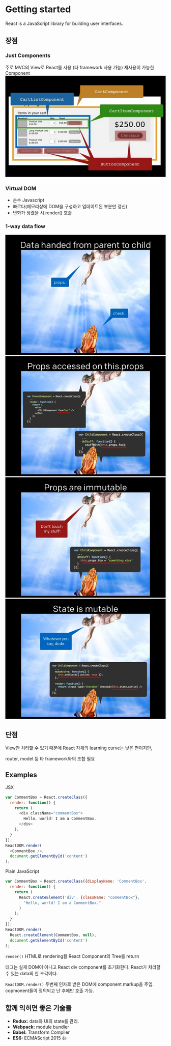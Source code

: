 # Getting started

React is a JavaScript library for building user interfaces.

## 장점

### Just Components
주로 MVC의 View로 React를 사용 (타 framework 사용 가능)
재사용이 가능한 Component
![components](components.png)

### Virtual DOM
- 순수 Javascript
- 빠르다(메모리상에 DOM을 구성하고 업데이트된 부분만 갱신)
- 변화가 생겼을 시 render() 호출

### 1-way data flow
![d1](d1.jpg)
![d2](d2.jpg)
![d3](d3.jpg)
![d4](d4.jpg)

## 단점

View만 처리할 수 있기 때문에 React 자체의 learning curve는 낮은 편이지만,

router, model 등 타 framework와의 조합 필요

## Examples

JSX
```js
var CommentBox = React.createClass({
  render: function() {
    return (
      <div className="commentBox">
        Hello, world! I am a CommentBox.
      </div>
    );
  }
});
ReactDOM.render(
  <CommentBox />,
  document.getElementById('content')
);
```

Plain JavaScript
```js
var CommentBox = React.createClass({displayName: 'CommentBox',
  render: function() {
    return (
      React.createElement('div', {className: "commentBox"},
        "Hello, world! I am a CommentBox."
      )
    );
  }
});
ReactDOM.render(
  React.createElement(CommentBox, null),
  document.getElementById('content')
);
```

`render()` HTML로 rendering될 React Component의 Tree를 return

<div> 태그는 실제 DOM이 아니고 React div component를 초기화한다.
React가 처리할 수 있는 data의 한 조각이다.

`ReactDOM.render()` 두번째 인자로 받은 DOM에 component markup을 주입. copmonent들이 정의되고 난 후에만 호출 가능.

## 함께 익히면 좋은 기술들

* **Redux:** data와 UI의 state를 관리.
* **Webpack:** module bundler
* **Babel:** Transform Compiler
* **ES6:** ECMAScript 2015 :+1:
